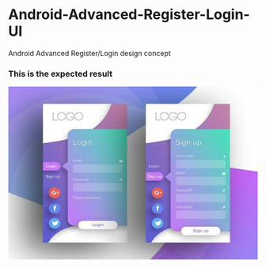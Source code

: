 # Android-Advanced-Register-Login-UI
Android Advanced Register/Login design concept

### This is the expected result

<img src="/screenshots/expected_result.jpg" width="650" height="350">

